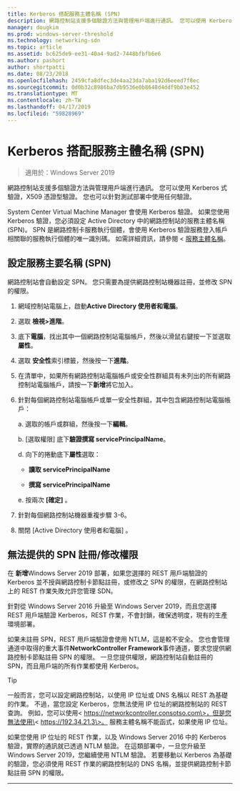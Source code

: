 ```yaml
---
title: Kerberos 搭配服務主體名稱 (SPN)
description: 網路控制站支援多個驗證方法與管理用戶端進行通訊。 您可以使用 Kerberos 式驗證，X509 憑證型驗證。 您也可以針對測試部署中使用任何驗證。
manager: dougkim
ms.prod: windows-server-threshold
ms.technology: networking-sdn
ms.topic: article
ms.assetid: bc625de9-ee31-40a4-9ad2-7448bfbfb6e6
ms.author: pashort
author: shortpatti
ms.date: 08/23/2018
ms.openlocfilehash: 2459cfa8dfec3de4aa23da7aba192d6eeed7f8ec
ms.sourcegitcommit: 0d0b32c8986ba7db9536e0b8648d4ddf9b03e452
ms.translationtype: MT
ms.contentlocale: zh-TW
ms.lasthandoff: 04/17/2019
ms.locfileid: "59828969"
---
```

# <a name="kerberos-with-service-principal-name-spn"></a>Kerberos 搭配服務主體名稱 (SPN)

>適用於：Windows Server 2019

網路控制站支援多個驗證方法與管理用戶端進行通訊。 您可以使用 Kerberos 式驗證，X509 憑證型驗證。 您也可以針對測試部署中使用任何驗證。

System Center Virtual Machine Manager 會使用 Kerberos 驗證。 如果您使用 Kerberos 驗證，您必須設定 Active Directory 中的網路控制站的服務主體名稱 (SPN)。 SPN 是網路控制卡服務執行個體，會使用 Kerberos 驗證服務登入帳戶相關聯的服務執行個體的唯一識別碼。 如需詳細資訊，請參閱 <<c0> [ 服務主體名稱](https://docs.microsoft.com/windows/desktop/ad/service-principal-names)。

## <a name="configure-service-principal-names-spn"></a>設定服務主要名稱 (SPN)

網路控制站會自動設定 SPN。 您只需要為提供網路控制站機器註冊，並修改 SPN 的權限。

1.  網域控制站電腦上，啟動**Active Directory 使用者和電腦**。

2.  選取 **檢視\>進階**。

3.  底下**電腦**，找出其中一個網路控制站電腦帳戶，然後以滑鼠右鍵按一下並選取**屬性**。

4.  選取 **安全性**索引標籤，然後按一下**進階**。

5.  在清單中，如果所有網路控制站電腦帳戶或安全性群組具有未列出的所有網路控制站電腦帳戶，請按一下**新增**將它加入。

6.  針對每個網路控制站電腦帳戶或單一安全性群組，其中包含網路控制站電腦帳戶：

    a.  選取的帳戶或群組，然後按一下**編輯**。

    b.  [選取權限] 底下**驗證撰寫 servicePrincipalName**。

    d.  向下的捲動底下**屬性**選取：

       -  **讀取 servicePrincipalName**

       -  **撰寫 servicePrincipalName**

    e.  按兩次 **[確定]** 。

7.  針對每個網路控制站機器重複步驟 3-6。

8.  關閉 [Active Directory 使用者和電腦] 。

## <a name="failure-to-provide-permissions-for-spn-registrationmodification"></a>無法提供的 SPN 註冊/修改權限

在 **新增**Windows Server 2019 部署，如果您選擇的 REST 用戶端驗證的 Kerberos 並不授與網路控制卡節點註冊，或修改之 SPN 的權限，在網路控制站上的 REST 作業失敗允許您管理 SDN。

針對從 Windows Server 2016 升級至 Windows Server 2019，而且您選擇 REST 用戶端驗證 Kerberos，REST 作業，不會封鎖，確保透明度，現有的生產環境部署。 

如果未註冊 SPN，REST 用戶端驗證會使用 NTLM，這是較不安全。 您也會管理通道中取得的重大事件**NetworkController Framework**事件通道，要求您提供網路控制卡節點註冊 SPN 的權限。 一旦您提供權限，網路控制站自動註冊的 SPN，而且用戶端的所有作業都使用 Kerberos。


>[!TIP]
>一般而言，您可以設定網路控制站，以使用 IP 位址或 DNS 名稱以 REST 為基礎的作業。 不過，當您設定 Kerberos，您無法使用 IP 位址的網路控制站的 REST 查詢。 例如，您可以使用\< https://networkcontroller.consotso.com\>，但是您無法使用\< https://192.34.21.3\>。 服務主體名稱不能函式，如果使用 IP 位址。
>
>如果您使用 IP 位址的 REST 作業，以及 Windows Server 2016 中的 Kerberos 驗證，實際的通訊就已透過 NTLM 驗證。 在這類部署中，一旦您升級至 Windows Server 2019，您繼續使用 NTLM 驗證。 若要移動以 Kerberos 為基礎的驗證，您必須使用 REST 作業的網路控制站的 DNS 名稱，並提供網路控制卡節點註冊 SPN 的權限。

---